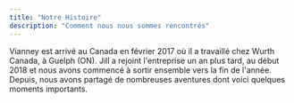 ```yaml
---
title: "Notre Histoire"
description: "Comment nous nous sommes rencontrés"
---
```


Vianney est arrivé au Canada en février 2017 où il a travaillé chez Wurth Canada, à Guelph (ON). Jill a rejoint l'entreprise un an plus tard, au début 2018 et nous avons commencé à sortir ensemble vers la fin de l'année. Depuis, nous avons partagé de nombreuses aventures dont voici quelques moments importants.
